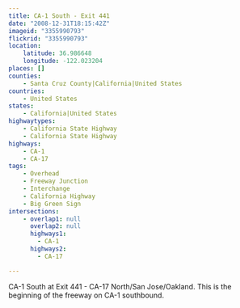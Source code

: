 ```yaml
---
title: CA-1 South - Exit 441
date: "2008-12-31T18:15:42Z"
imageid: "3355990793"
flickrid: "3355990793"
location:
    latitude: 36.986648
    longitude: -122.023204
places: []
counties:
    - Santa Cruz County|California|United States
countries:
    - United States
states:
    - California|United States
highwaytypes:
    - California State Highway
    - California State Highway
highways:
    - CA-1
    - CA-17
tags:
    - Overhead
    - Freeway Junction
    - Interchange
    - California Highway
    - Big Green Sign
intersections:
    - overlap1: null
      overlap2: null
      highways1:
        - CA-1
      highways2:
        - CA-17

---
```

CA-1 South at Exit 441 - CA-17 North/San Jose/Oakland. This is the beginning of the freeway on CA-1 southbound.